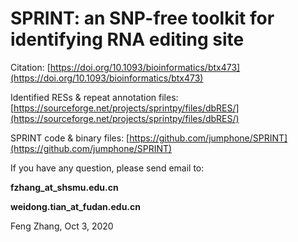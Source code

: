  
# SPRINT: an SNP-free toolkit for identifying RNA editing site 

Citation: [https://doi.org/10.1093/bioinformatics/btx473](https://doi.org/10.1093/bioinformatics/btx473)

Identified RESs & repeat annotation files: [https://sourceforge.net/projects/sprintpy/files/dbRES/](https://sourceforge.net/projects/sprintpy/files/dbRES/)

SPRINT code & binary files: [https://github.com/jumphone/SPRINT](https://github.com/jumphone/SPRINT)


If you have any question, please send email to: 

**fzhang_at_shsmu.edu.cn**

**weidong.tian_at_fudan.edu.cn**

Feng Zhang, Oct 3, 2020
